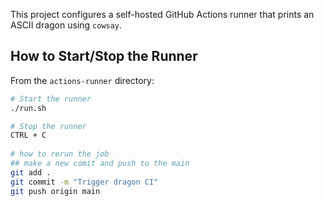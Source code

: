 
This project configures a self-hosted GitHub Actions runner that prints an ASCII dragon using `cowsay`.

## How to Start/Stop the Runner

From the `actions-runner` directory:

```bash
# Start the runner
./run.sh

# Stop the runner
CTRL + C
 
# how to rerun the job
## make a new comit and push to the main 
git add .
git commit -m "Trigger dragon CI"
git push origin main

